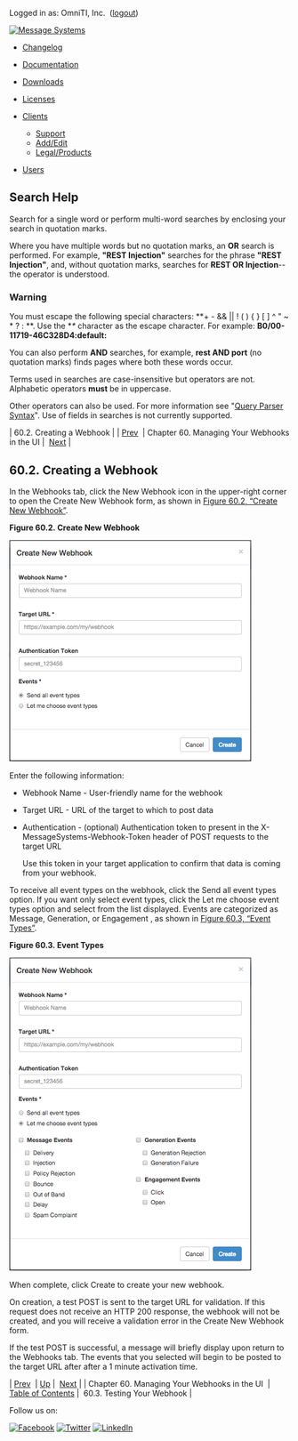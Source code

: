 Logged in as: OmniTI, Inc.  ([logout](https://support.messagesystems.com/logout.php))

[![Message Systems](https://support.messagesystems.com/images/ms-white205.png)](https://support.messagesystems.com/start.php) 

*   [Changelog](https://support.messagesystems.com/start.php?show=changelog)
*   [Documentation](https://support.messagesystems.com/docs/)
*   [Downloads](https://support.messagesystems.com/start.php)

*   [Licenses](https://support.messagesystems.com/license_summary.php)
*   <a href="">Clients</a>
    *   [Support](https://support.messagesystems.com/cs.php)
    *   [Add/Edit](https://support.messagesystems.com/edit_client.php)
    *   [Legal/Products](https://support.messagesystems.com/edit_products.php)
*   [Users](https://support.messagesystems.com/edit_customer.php)

## Search Help

Search for a single word or perform multi-word searches by enclosing your search in quotation marks.

Where you have multiple words but no quotation marks, an **OR** search is performed. For example, **"REST Injection"** searches for the phrase **"REST Injection"**, and, without quotation marks, searches for **REST OR Injection**--the operator is understood.

### Warning

You must escape the following special characters: **+ - && || ! ( ) { } [ ] ^ " ~ * ? : \**. Use the **\** character as the escape character. For example: **B0/00-11719-46C328D4\:default\:**

You can also perform **AND** searches, for example, **rest AND port** (no quotation marks) finds pages where both these words occur.

Terms used in searches are case-insensitive but operators are not. Alphabetic operators **must** be in uppercase.

Other operators can also be used. For more information see "[Query Parser Syntax](https://lucene.apache.org/core/old_versioned_docs/versions/3_0_0/queryparsersyntax.html)". Use of fields in searches is not currently supported.

| 60.2. Creating a Webhook |
| [Prev](web-ui.webhooks.php)  | Chapter 60. Managing Your Webhooks in the UI |  [Next](web-ui.webhooks.test.php) |

## 60.2. Creating a Webhook

In the Webhooks tab, click the New Webhook icon in the upper-right corner to open the Create New Webhook form, as shown in [Figure 60.2, “Create New Webhook”](web-ui.webhooks.create.php#figure_create_webhook "Figure 60.2. Create New Webhook").

<a name="figure_create_webhook"></a>

**Figure 60.2. Create New Webhook**

![Create New Webhook](images/create_webhook.png)

Enter the following information:

*   Webhook Name - User-friendly name for the webhook

*   Target URL - URL of the target to which to post data

*   Authentication - (optional) Authentication token to present in the X-MessageSystems-Webhook-Token header of POST requests to the target URL

    Use this token in your target application to confirm that data is coming from your webhook.

To receive all event types on the webhook, click the Send all event types option. If you want only select event types, click the Let me choose event types option and select from the list displayed. Events are categorized as Message, Generation, or Engagement , as shown in [Figure 60.3, “Event Types”](web-ui.webhooks.create.php#figure_event_types "Figure 60.3. Event Types").

<a name="figure_event_types"></a>

**Figure 60.3. Event Types**

![Event Types](images/event_types.png)

When complete, click Create to create your new webhook.

On creation, a test POST is sent to the target URL for validation. If this request does not receive an HTTP 200 response, the webhook will not be created, and you will receive a validation error in the Create New Webhook form.

If the test POST is successful, a message will briefly display upon return to the Webhooks tab. The events that you selected will begin to be posted to the target URL after after a 1 minute activation time.

| [Prev](web-ui.webhooks.php)  | [Up](web-ui.webhooks.php) |  [Next](web-ui.webhooks.test.php) |
| Chapter 60. Managing Your Webhooks in the UI  | [Table of Contents](index.php) |  60.3. Testing Your Webhook |

Follow us on:

[![Facebook](https://support.messagesystems.com/images/icon-facebook.png)](http://www.facebook.com/messagesystems) [![Twitter](https://support.messagesystems.com/images/icon-twitter.png)](http://twitter.com/#!/MessageSystems) [![LinkedIn](https://support.messagesystems.com/images/icon-linkedin.png)](http://www.linkedin.com/company/message-systems)